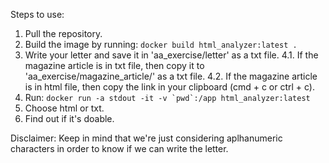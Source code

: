 Steps to use:
1. Pull the repository.
2. Build the image by running: ``` docker build html_analyzer:latest . ```
3. Write your letter and save it in 'aa_exercise/letter' as a txt file.
4.1. If the magazine article is in txt file, then copy it to 'aa_exercise/magazine_article/' as a txt file.
4.2. If the magazine article is in html file, then copy the link in your clipboard (cmd + c or ctrl + c).
5. Run: ``` docker run -a stdout -it -v `pwd`:/app html_analyzer:latest ```
6. Choose html or txt.
7. Find out if it's doable.

Disclaimer:
Keep in mind that we're just considering aplhanumeric characters in order to know if we can write the letter.
